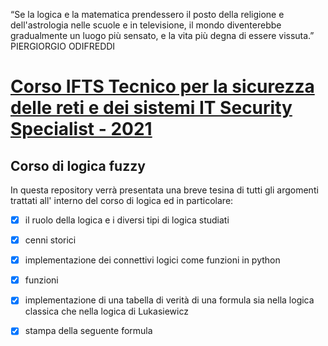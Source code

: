 “Se la logica e la matematica prendessero il posto della religione e dell'astrologia nelle scuole e in televisione, il mondo diventerebbe gradualmente un luogo più sensato, e la vita più degna di essere vissuta.”                                      PIERGIORGIO ODIFREDDI

#  [Corso IFTS Tecnico per la sicurezza delle reti e dei sistemi IT Security Specialist - 2021](https://www.scuolalatecnica.it/ifts)

## Corso di logica fuzzy  


In questa repository verrà presentata una breve tesina di tutti gli argomenti trattati all' interno del corso di logica ed in particolare: 
- [x]  il ruolo della logica e i diversi tipi di logica studiati
- [x]  cenni storici 
- [x]  implementazione dei connettivi logici come funzioni in python
- [x]  funzioni
- [x]  implementazione di una tabella di verità di una formula sia nella logica classica che nella logica di Lukasiewicz
- [x]  stampa della seguente formula

